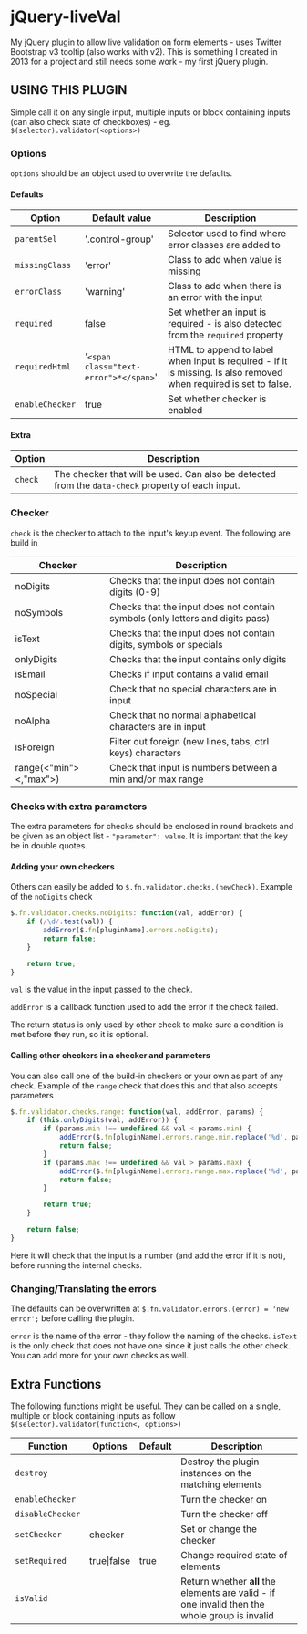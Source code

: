 # jQuery-liveVal

My jQuery plugin to allow live validation on form elements - uses Twitter Bootstrap v3 tooltip (also works with v2). This is something I created in 2013 for a project and still needs some work - my first jQuery plugin.

## USING THIS PLUGIN
Simple call it on any single input, multiple inputs or block containing inputs (can also check state of checkboxes) - eg. `$(selector).validator(<options>)`

### Options
`options` should be an object used to overwrite the defaults.

#### Defaults
Option | Default value | Description
-------|---------------|-------------
`parentSel` | '.control-group' | Selector used to find where error classes are added to
`missingClass` | 'error' | Class to add when value is missing
`errorClass` | 'warning' | Class to add when there is an error with the input
`required` | false | Set whether an input is required - is also detected from the `required` property
`requiredHtml` | '`<span class="text-error">*</span>`' | HTML to append to label when input is required - if it is missing. Is also removed when required is set to false.
`enableChecker` | true | Set whether checker is enabled

#### Extra
Option | Description
-------|-------------
`check` | The checker that will be used. Can also be detected from the `data-check` property of each input.

### Checker
`check` is the checker to attach to the input's keyup event. The following are build in

Checker | Description
--------|------------
noDigits | Checks that the input does not contain digits (0-9)
noSymbols | Checks that the input does not contain symbols (only letters and digits pass)
isText | Checks that the input does not contain digits, symbols or specials
onlyDigits | Checks that the input contains only digits
isEmail | Checks if input contains a valid email
noSpecial | Check that no special characters are in input
noAlpha | Check that no normal alphabetical characters are in input
isForeign | Filter out foreign (new lines, tabs, ctrl keys) characters
range(<"min"><,"max">) | Check that input is numbers between a min and/or max range

### Checks with extra parameters
The extra parameters for checks should be enclosed in round brackets and be given as an object list - `"parameter": value`. It is important that the key be in double quotes.

#### Adding your own checkers
Others can easily be added to `$.fn.validator.checks.(newCheck)`. Example of the `noDigits` check

```javascript
$.fn.validator.checks.noDigits: function(val, addError) {
    if (/\d/.test(val)) {
        addError($.fn[pluginName].errors.noDigits);
        return false;
    }

    return true;
}
```

`val` is the value in the input passed to the check.

`addError` is a callback function used to add the error if the check failed.

The return status is only used by other check to make sure a condition is met before they run, so it is optional.

#### Calling other checkers in a checker and parameters
You can also call one of the build-in checkers or your own as part of any check. Example of the `range` check that does this and that also accepts parameters

```javascript
$.fn.validator.checks.range: function(val, addError, params) {
    if (this.onlyDigits(val, addError)) {
        if (params.min !== undefined && val < params.min) {
            addError($.fn[pluginName].errors.range.min.replace('%d', params.min));
            return false;
        }
        if (params.max !== undefined && val > params.max) {
            addError($.fn[pluginName].errors.range.max.replace('%d', params.max));
            return false;
        }

        return true;
    }

    return false;
}
```
Here it will check that the input is a number (and add the error if it is not), before running the internal checks.

### Changing/Translating the errors
The defaults can be overwritten at `$.fn.validator.errors.(error) = 'new error';` before calling the plugin.

`error` is the name of the error - they follow the naming of the checks. `isText` is the only check that does not have one since it just calls the other check. You can add more for your own checks as well.

## Extra Functions
The following functions might be useful. They can be called on a single, multiple or block containing inputs as follow `$(selector).validator(function<, options>)`

Function | Options | Default | Description
---------|---------|---------|------------
`destroy`| | | Destroy the plugin instances on the matching elements
`enableChecker` | | | Turn the checker on
`disableChecker` | | | Turn the checker off
`setChecker` | checker | | Set or change the checker
`setRequired` | true\|false | true | Change required state of elements
`isValid` | | | Return whether **all** the elements are valid - if one invalid then the whole group is invalid
